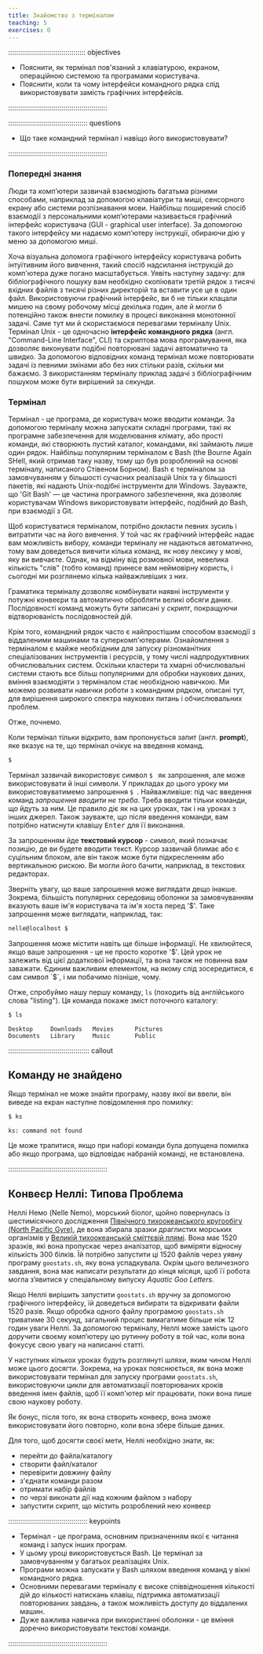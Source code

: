```yaml
---
title: Знайомство з терміналом
teaching: 5
exercises: 0
---
```


::::::::::::::::::::::::::::::::::::::: objectives

- Пояснити, як термінал пов'язаний з клавіатурою, екраном, операційною системою та програмами користувача.
- Пояснити, коли та чому інтерфейси командного рядка слід використовувати замість графічних інтерфейсів.

::::::::::::::::::::::::::::::::::::::::::::::::::

:::::::::::::::::::::::::::::::::::::::: questions

- Що таке командний термінал і навіщо його використовувати?

::::::::::::::::::::::::::::::::::::::::::::::::::

### Попередні знання

Люди та комп’ютери зазвичай взаємодіють багатьма різними способами, наприклад за допомогою клавіатури та миші, сенсорного екрану або системи розпізнавання мови.
Найбільш поширений спосіб взаємодії з персональними комп’ютерами називається графічний інтерфейс користувача (GUI - graphical user interface).
За допомогою такого інтерфейсу ми надаємо комп’ютеру інструкції, обираючи дію у меню за допомогою миші.

Хоча візуальна допомога графічного інтерфейсу користувача робить інтуїтивним його вивчення,
такий спосіб надсилання інструкцій до комп'ютера дуже погано масштабується.
Уявіть наступну задачу:
для бібліографічного пошуку вам необхідно скопіювати третій рядок з тисячі вхідних файлів з тисячі
різних директорій та вставити усе це в один файл.
Використовуючи графічний інтерфейс, ви б не тільки клацали мишею на свому робочому місці декілька годин,
але й могли б потенційно також внести помилку в процесі виконання монотонної задачі.
Саме тут ми й скористаємося перевагами терміналу Unix.
Термінал Unix - це одночасно **інтерфейс командного рядка** (англ. "Command-Line Interface", CLI) та скриптова мова програмування,
яка дозволяє виконувати подібні повторювані задачі автоматично та швидко.
За допомогою відповідних команд термінал може повторювати задачі із певними змінами або без них
стільки разів, скільки ми бажаємо.
З використанням терміналу приклад задачі з бібліографічним пошуком може бути вирішений за секунди.

### Термінал

Термінал - це програма, де користувач може вводити команди.
За допомогою терміналу можна запускати складні програми, такі як програмне забезпечення для моделювання клімату, або прості команди, які створюють пустий каталог, командами, які займають лише один рядок.
Найбільш популярним терміналом є Bash (the Bourne Again SHell, який отримав таку назву, тому що був розроблений на основі терміналу, написаного Стівеном Борном).
Bash є терміналом за замовчуванням у більшості сучасних реалізацій Unix та у більшості пакетів, які надають Unix-подібні інструменти для Windows.
Зауважте, що 'Git Bash' — це частина програмного забезпечення, яка дозволяє користувачам Windows використовувати інтерфейс, подібний до Bash,
при взаємодії з Git.

Щоб користуватися терміналом, потрібно докласти певних зусиль і витратити час на його вивчення.
У той час як графічний інтерфейс надає вам можливість вибору, команди терміналу не надаються автоматично, тому вам доведеться вивчити кілька команд, як нову лексику у мові, яку ви вивчаєте.
Однак, на відміну від розмовної мови, невелика кількість "слів" (тобто команд) принесе вам неймовірну користь, і сьогодні ми розглянемо кілька найважливіших з них.

Граматика терміналу дозволяє комбінувати наявні інструменти у потужні конвеєри та автоматично обробляти великі обсяги даних. Послідовності команд можуть бути записані у _скрипт_, покращуючи відтворюваність послідовностей дій.

Крім того, командний рядок часто є найпростішим способом взаємодії з віддаленими машинами та суперкомп'ютерами.
Ознайомлення з терміналом є майже необхідним для запуску різноманітних спеціалізованих інструментів і ресурсів, у тому числі надпродуктивних обчислювальних систем.
Оскільки кластери та хмарні обчислювальні системи стають все більш популярними для обробки наукових даних, вміння взаємодіяти з терміналом стає необхідною навичкою.
Ми можемо розвивати навички роботи з командним рядком, описані тут, для вирішення широкого спектра наукових питань і обчислювальних проблем.

Отже, почнемо.

Коли термінал тільки відкрито, вам пропонується запит (англ. **prompt**), яке вказує на те, що термінал очікує на введення команд.

```bash
$
```

Термінал зазвичай використовує символ `$ ` як запрошення, але може використовувати й інші символи.
У прикладах до цього уроку ми використовуватимемо запрошення `$ `.
Найважливіше:
під час введення команд _запрошення вводити не треба_.
Треба вводити тільки команди, що йдуть за ним.
Це правило діє як на цих уроках, так і на уроках з інших джерел.
Також зауважте, що після введення команди, вам потрібно натиснути клавішу <kbd>Enter</kbd> для її виконання.

За запрошенням йде **текстовий курсор** - символ, який позначає позицію, де ви будете вводити текст.
Курсор зазвичай блимає або є суцільним блоком, але він також може бути підкресленням або вертикальною рискою.
Ви могли його бачити, наприклад, в текстових редакторах.

Зверніть увагу, що ваше запрошення може виглядати дещо інакше. Зокрема, більшість популярних середовищ оболонки за замовчуванням вказують ваше ім'я користувача та ім'я хоста перед '$'. Таке запрошення може виглядати, наприклад, так:

```bash
nelle@localhost $
```

Запрошення може містити навіть ще більше інформації. Не хвилюйтеся, якщо ваше запрошення - це не просто коротке '$'. Цей урок не залежить від цієї додаткової інформації, та вона також не повинна вам заважати. Єдиним важливим елементом, на якому слід зосередитися, є сам символ `$`, і ми побачимо пізніше, чому.

Отже, спробуймо нашу першу команду, `ls` (походить від англійського слова "listing").
Ця команда покаже зміст поточного каталогу:

```bash
$ ls
```

```output
Desktop     Downloads   Movies      Pictures
Documents   Library     Music       Public
```

:::::::::::::::::::::::::::::::::::::::::  callout

## Команду не знайдено

Якщо термінал не може знайти програму, назву якої ви ввели, він виведе на екран наступне повідомлення про помилку:

```bash
$ ks
```

```output
ks: command not found
```

Це може трапитися, якщо при наборі команди була допущена помилка або якщо програма, що відповідає набраній команді, не встановлена.

::::::::::::::::::::::::::::::::::::::::::::::::::

## Конвеєр Неллі: Типова Проблема

Неллі Немо (Nelle Nemo), морський біолог, щойно повернулась із шестимісячного дослідження [Північного тихоокеанського кругообігу (North Pacific Gyre)](https://uk.wikipedia.org/wiki/Північнотихоокеанська_течія), де вона збирала зразки драглистих морських організмів у [Великій тихоокеанській сміттєвій плямі](https://uk.wikipedia.org/wiki/Велика_тихоокеанська_сміттєва_пляма).
Вона має 1520 зразків, які вона пропускає через аналізатор, щоб виміряти відносну кількість 300 білків.
Їй потрібно запустити ці 1520 файлів через уявну програму `goostats.sh`, яку вона успадкувала.
Окрім цього величезного завдання, вона має написати результати до кінця місяця, щоб її робота могла з’явитися у спеціальному випуску _Aquatic Goo Letters_.

Якщо Неллі вирішить запустити `goostats.sh` вручну за допомогою графічного інтерфейсу, їй доведеться вибирати та відкривати файли 1520 разів.
Якщо обробка одного файлу програмою `goostats.sh` триватиме 30 секунд, загальний процес вимагатиме більше ніж 12 годин уваги Неллі.
За допомогою терміналу, Неллі може замість цього доручити своєму комп’ютеру цю рутинну роботу в той час, коли вона фокусує свою увагу на написанні статті.

У наступних кількох уроках будуть розглянуті шляхи, яким чином Неллі може цього досягти.
Зокрема, на уроках пояснюється, як вона може використовувати термінал для запуску програми `goostats.sh`, використовуючи цикли для автоматизації повторюваних кроків введення імен файлів, щоб її комп'ютер міг працювати, поки вона пише свою наукову роботу.

Як бонус, після того, як вона створить конвеєр, вона зможе використовувати його повторно, коли вона збере більше даних.

Для того, щоб досягти своєї мети, Неллі необхідно знати, як:

- перейти до файла/каталогу
- створити файл/каталог
- перевірити довжину файлу
- з'єднати команди разом
- отримати набір файлів
- по черзі виконати дії над кожним файлом з набору
- запустити скрипт, що містить розроблений нею конвеєр

:::::::::::::::::::::::::::::::::::::::: keypoints

- Термінал - це програма, основним призначенням якої є читання команд і запуск інших програм.
- У цьому уроці використовується Bash. Це термінал за замовчуванням у багатьох реалізаціях Unix.
- Програми можна запускати у Bash шляхом введення команд у вікні командного рядка.
- Основними перевагами терміналу є високе співвідношення кількості дій до кількості натискань клавіш, підтримка автоматизації повторюваних завдань,
  а також можливість доступу до віддалених машин.
- Дуже важлива навичка при використанні оболонки - це вміння доречно використовувати текстові команди.

::::::::::::::::::::::::::::::::::::::::::::::::::
